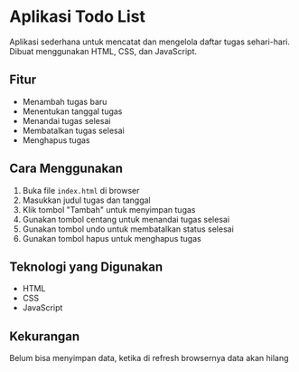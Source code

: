 # Aplikasi Todo List

Aplikasi sederhana untuk mencatat dan mengelola daftar tugas sehari-hari. Dibuat menggunakan HTML, CSS, dan JavaScript.

## Fitur

- Menambah tugas baru
- Menentukan tanggal tugas
- Menandai tugas selesai
- Membatalkan tugas selesai
- Menghapus tugas

## Cara Menggunakan

1. Buka file `index.html` di browser
2. Masukkan judul tugas dan tanggal
3. Klik tombol "Tambah" untuk menyimpan tugas
4. Gunakan tombol centang untuk menandai tugas selesai
5. Gunakan tombol undo untuk membatalkan status selesai
6. Gunakan tombol hapus untuk menghapus tugas

## Teknologi yang Digunakan

- HTML
- CSS
- JavaScript

## Kekurangan 
Belum bisa menyimpan data, ketika di refresh browsernya data akan hilang
